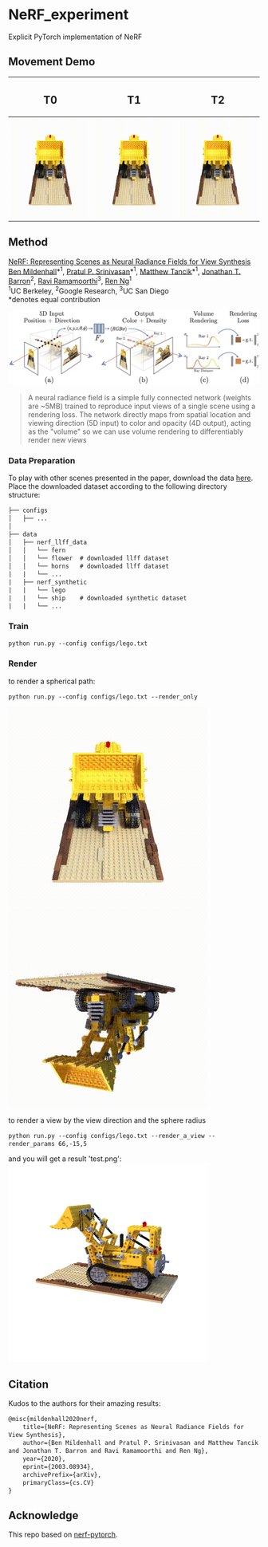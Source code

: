 # NeRF_experiment

Explicit PyTorch implementation of NeRF

## Movement Demo
|                  <h2 align="center"> T0 </h2>                   |             <h2 align="center"> T1 </h2>              |             <h2 align="center"> T2 </h2>             |
|:---------------------------------------------------------------:|:-----------------------------------------------------:|:----------------------------------------------------:|
|      <img src='assets/r1.gif' alt="drawing" height=200 />       | <img src='assets/r2.gif' alt="drawing" height=200 /> | <img src='assets/r3.gif' alt="drawing" height=200 /> |

## Method

[NeRF: Representing Scenes as Neural Radiance Fields for View Synthesis](http://tancik.com/nerf)  
[Ben Mildenhall](https://people.eecs.berkeley.edu/~bmild/)\*<sup>1</sup>,
[Pratul P. Srinivasan](https://people.eecs.berkeley.edu/~pratul/)\*<sup>1</sup>,
[Matthew Tancik](http://tancik.com/)\*<sup>1</sup>,
[Jonathan T. Barron](http://jonbarron.info/)<sup>2</sup>,
[Ravi Ramamoorthi](http://cseweb.ucsd.edu/~ravir/)<sup>3</sup>,
[Ren Ng](https://www2.eecs.berkeley.edu/Faculty/Homepages/yirenng.html)<sup>1</sup> <br>
<sup>1</sup>UC Berkeley, <sup>2</sup>Google Research, <sup>3</sup>UC San Diego  
\*denotes equal contribution

<img src='assets/pipeline.jpg'/>

> A neural radiance field is a simple fully connected network (weights are ~5MB) trained to reproduce input views of a
> single scene using a rendering loss. The network directly maps from spatial location and viewing direction (5D input) to
> color and opacity (4D output), acting as the "volume" so we can use volume rendering to differentiably render new views

### Data Preparation

To play with other scenes presented in the paper, download the
data [here](https://drive.google.com/drive/folders/128yBriW1IG_3NJ5Rp7APSTZsJqdJdfc1). Place the downloaded dataset
according to the following directory structure:

```
├── configs                                                                                                       
│   ├── ...                                                                                     
│                                                                                               
├── data                                                                                                                                                                                                       
│   ├── nerf_llff_data                                                                                                  
│   │   └── fern                                                                                                                             
│   │   └── flower  # downloaded llff dataset                                                                                  
│   │   └── horns   # downloaded llff dataset
|   |   └── ...
|   ├── nerf_synthetic
|   |   └── lego
|   |   └── ship    # downloaded synthetic dataset
|   |   └── ...
```

### Train

```commandline
python run.py --config configs/lego.txt
```

### Render
to render a spherical path:
```commandline
python run.py --config configs/lego.txt --render_only
```
<img src='assets/theta.gif'/>
<img src='assets/phi.gif'/>

to render a view by the view direction and the sphere radius
```commandline
python run.py --config configs/lego.txt --render_a_view --render_params 66,-15,5
```
and you will get a result 'test.png':
<img src='assets/view_direction_render.png'>

## Citation

Kudos to the authors for their amazing results:

```
@misc{mildenhall2020nerf,
    title={NeRF: Representing Scenes as Neural Radiance Fields for View Synthesis},
    author={Ben Mildenhall and Pratul P. Srinivasan and Matthew Tancik and Jonathan T. Barron and Ravi Ramamoorthi and Ren Ng},
    year={2020},
    eprint={2003.08934},
    archivePrefix={arXiv},
    primaryClass={cs.CV}
}
```

## Acknowledge

This repo based on [nerf-pytorch](https://github.com/yenchenlin/nerf-pytorch).